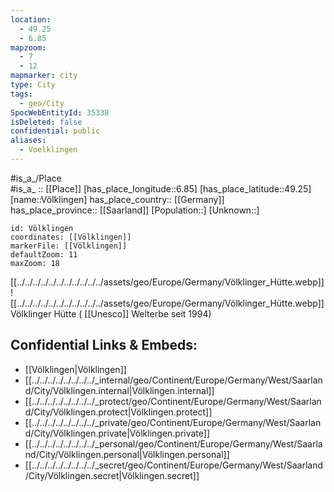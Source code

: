 ```yaml
---
location:
  - 49.25
  - 6.85
mapzoom:
  - 7
  - 12
mapmarker: city
type: City
tags:
  - geo/City
SpocWebEntityId: 35338
isDeleted: false
confidential: public
aliases:
  - Voelklingen
---
```

#is_a_/Place  
#is_a_ :: [[Place]] 
[has_place_longitude::6.85] 
[has_place_latitude::49.25] 
[name::Völklingen] 
has_place_country:: [[Germany]]  
has_place_province:: [[Saarland]] 
[Population::] 
[Unknown::] 


```leaflet
id: Völklingen
coordinates: [[Völklingen]] 
markerFile: [[Völklingen]] 
defaultZoom: 11 
maxZoom: 18
```


[[../../../../../../../../../../../assets/geo/Europe/Germany/Völklinger_Hütte.webp]] 
![[../../../../../../../../../../../assets/geo/Europe/Germany/Völklinger_Hütte.webp]] 
Völklinger Hütte ( [[Unesco]] Welterbe seit 1994) 
## Confidential Links & Embeds: 
- [[Völklingen|Völklingen]]  
- [[../../../../../../../../_internal/geo/Continent/Europe/Germany/West/Saarland/City/Völklingen.internal|Völklingen.internal]] 
- [[../../../../../../../../_protect/geo/Continent/Europe/Germany/West/Saarland/City/Völklingen.protect|Völklingen.protect]] 
- [[../../../../../../../../_private/geo/Continent/Europe/Germany/West/Saarland/City/Völklingen.private|Völklingen.private]] 
- [[../../../../../../../../_personal/geo/Continent/Europe/Germany/West/Saarland/City/Völklingen.personal|Völklingen.personal]] 
- [[../../../../../../../../_secret/geo/Continent/Europe/Germany/West/Saarland/City/Völklingen.secret|Völklingen.secret]] 
